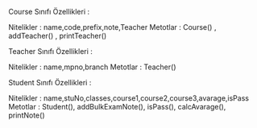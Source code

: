 Course Sınıfı Özellikleri :

Nitelikler : name,code,prefix,note,Teacher
Metotlar : Course() , addTeacher() , printTeacher()

Teacher Sınıfı Özellikleri :

Nitelikler : name,mpno,branch
Metotlar : Teacher()

Student Sınıfı Özellikleri :

Nitelikler : name,stuNo,classes,course1,course2,course3,avarage,isPass
Metotlar : Student(), addBulkExamNote(), 
isPass(), calcAvarage(), printNote()